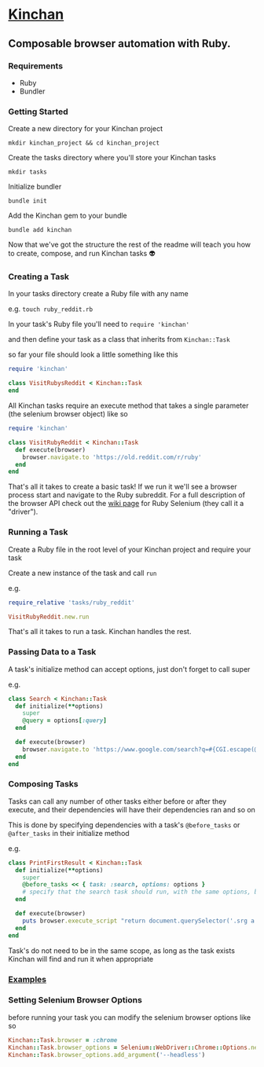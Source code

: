 # [Kinchan](https://itazuranakiss.fandom.com/wiki/Kinnosuke_Ikezawa)
## Composable browser automation with Ruby.

### Requirements

* Ruby
* Bundler

### Getting Started

Create a new directory for your Kinchan project

`mkdir kinchan_project && cd kinchan_project`

Create the tasks directory where you'll store your Kinchan tasks

`mkdir tasks`

Initialize bundler

`bundle init`

Add the Kinchan gem to your bundle

`bundle add kinchan`

Now that we've got the structure the rest of the readme will teach you how to create, compose, and run Kinchan tasks 👽 

### Creating a Task

In your tasks directory create a Ruby file with any name

e.g. `touch ruby_reddit.rb`

In your task's Ruby file you'll need to `require 'kinchan'`

and then define your task as a class that inherits from `Kinchan::Task`

so far your file should look a little something like this
```ruby
require 'kinchan'

class VisitRubysReddit < Kinchan::Task
end
```

All Kinchan tasks require an execute method that takes a single parameter (the selenium browser object) like so

```ruby
require 'kinchan'

class VisitRubyReddit < Kinchan::Task
  def execute(browser)
    browser.navigate.to 'https://old.reddit.com/r/ruby'
  end
end
```

That's all it takes to create a basic task! If we run it we'll see a browser process start and navigate to the Ruby subreddit. For a full description of the 
browser API check out the [wiki page](https://github.com/SeleniumHQ/selenium/wiki/Ruby-Bindings) for Ruby Selenium (they call it a "driver").

### Running a Task

Create a Ruby file in the root level of your Kinchan project and require your task

Create a new instance of the task and call `run`

e.g.

```ruby
require_relative 'tasks/ruby_reddit'

VisitRubyReddit.new.run
```

That's all it takes to run a task. Kinchan handles the rest.

### Passing Data to a Task

A task's initialize method can accept options, just don't forget to call super

e.g.

```ruby
class Search < Kinchan::Task
  def initialize(**options)
    super
    @query = options[:query]
  end

  def execute(browser)
    browser.navigate.to 'https://www.google.com/search?q=#{CGI.escape(@query)}'
  end
end
```

### Composing Tasks

Tasks can call any number of other tasks either before or after they execute, and their dependencies
will have their dependencies ran and so on

This is done by specifying dependencies with a task's `@before_tasks` or `@after_tasks` in their initialize method

e.g.

```ruby
class PrintFirstResult < Kinchan::Task
  def initialize(**options)
    super
    @before_tasks << { task: :search, options: options }
    # specify that the search task should run, with the same options, before running this task
  end

  def execute(browser)
    puts browser.execute_script "return document.querySelector('.srg a').innerText"
  end
end
```

Task's do not need to be in the same scope, as long as the task exists Kinchan will find and run it when appropriate

### [Examples](https://github.com/sosodev/kinchan-examples)

### Setting Selenium Browser Options

before running your task you can modify the selenium browser options like so

```ruby
Kinchan::Task.browser = :chrome
Kinchan::Task.browser_options = Selenium::WebDriver::Chrome::Options.new
Kinchan::Task.browser_options.add_argument('--headless')
```
